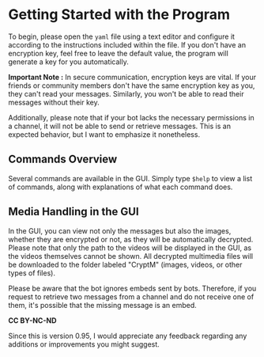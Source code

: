 # Getting Started with the Program

To begin, please open the `yaml` file using a text editor and configure it according to the instructions included within the file. If you don't have an encryption key, feel free to leave the default value, the program will generate a key for you automatically. 

**Important Note :** In secure communication, encryption keys are vital. If your friends or community members don't have the same encryption key as you, they can't read your messages. Similarly, you won't be able to read their messages without their key.

Additionally, please note that if your bot lacks the necessary permissions in a channel, it will not be able to send or retrieve messages. This is an expected behavior, but I want to emphasize it nonetheless.

## Commands Overview

Several commands are available in the GUI. Simply type `$help` to view a list of commands, along with explanations of what each command does. 

## Media Handling in the GUI

In the GUI, you can view not only the messages but also the images, whether they are encrypted or not, as they will be automatically decrypted. Please note that only the path to the videos will be displayed in the GUI, as the videos themselves cannot be shown. All decrypted multimedia files will be downloaded to the folder labeled "CryptM" (images, videos, or other types of files). 

Please be aware that the bot ignores embeds sent by bots. Therefore, if you request to retrieve two messages from a channel and do not receive one of them, it's possible that the missing message is an embed.



**CC BY-NC-ND**


Since this is version 0.95, I would appreciate any feedback regarding any additions or improvements you might suggest.
